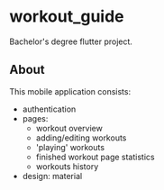# workout_guide

Bachelor's degree flutter project.

## About
This mobile application consists:
- authentication
- pages:
  - workout overview
  - adding/editing workouts
  - 'playing' workouts
  - finished workout page statistics
  - workouts history
- design: material

